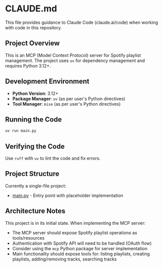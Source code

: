 # CLAUDE.md

This file provides guidance to Claude Code (claude.ai/code) when working with code in this repository.

## Project Overview

This is an MCP (Model Context Protocol) server for Spotify playlist management. The project uses `uv` for dependency management and requires Python 3.12+.

## Development Environment

- **Python Version**: 3.12+
- **Package Manager**: `uv` (as per user's Python directives)
- **Tool Manager**: `mise` (as per user's Python directives)

## Running the Code

```bash
uv run main.py
```

## Verifying the Code
Use `ruff` with `uv` to lint the code and fix errors. 

## Project Structure

Currently a single-file project:
- [main.py](main.py) - Entry point with placeholder implementation

## Architecture Notes

This project is in its initial state. When implementing the MCP server:
- The MCP server should expose Spotify playlist operations as tools/resources
- Authentication with Spotify API will need to be handled (OAuth flow)
- Consider using the `mcp` Python package for server implementation
- Main functionality should expose tools for: listing playlists, creating playlists, adding/removing tracks, searching tracks
